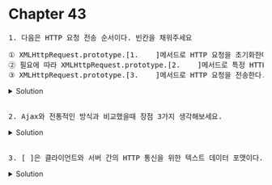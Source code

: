 # Chapter 43

<pre>1. 다음은 HTTP 요청 전송 순서이다. 빈칸을 채워주세요</pre>

<pre>① XMLHttpRequest.prototype.[1.    ]메서드로 HTTP 요청을 초기화한다.<br>② 필요에 따라 XMLHttpRequest.prototype.[2.    ]메서드로 특정 HTTP 요청의 헤더 값을 설정한다.<br>③ XMLHttpRequest.prototype.[3.    ]메서드로 HTTP 요청을 전송한다.</pre>

<details>
  <summary>Solution</summary>
  <strong>1. open 2. setRequestHeader 3. send</strong>
  <pre>1. open메서드는 서버에 전송할 HTTP 요청을 초기화한다.<br>2. setRequestHeader메서드는 특정 HTTP 요청의 헤더 값을 설정하며, 반드시 open 메서드를 호출한 이후에 호출해야 한다.<br>3. send메서드는 open메서드로 초기화된 HTTP요청을 서버에 전송한다.</pre>
</details>

<br>


<pre>2. Ajax와 전통적인 방식과 비교했을때 장점 3가지 생각해보세요.</pre>

<details>
  <summary>Solution</summary>
  <pre>1) 필요한 데이터만 서버로부터 전송받아서, 불필요한 데이터 통신이 발생하지 않는다.
2) 변경할 필요 없는 부분은 재렌더링을 하지 않기때문에, 화면 깜박이는 현상이 없다.
3) 클라이언트와 서버와의 통신이 비동기 방식으로 동작하기 때문에 블로킹이 발생하지않는다.</pre>
</details>

<br>
<pre>3. [ ]은 클라이언트와 서버 간의 HTTP 통신을 위한 텍스트 데이터 포맷이다.</pre>

<details>
  <summary>Solution</summary>
  <pre>JSON</pre>
</details>

<br>
